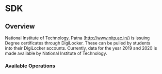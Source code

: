 # SDK

## Overview

National Institute of Technology, Patna (http://www.nitp.ac.in/) is issuing Degree certificates through DigiLocker. These can be pulled by students into their DigiLocker accounts. Currently, data for the year 2019 and 2020 is made available by National Institute of Technology.

### Available Operations

